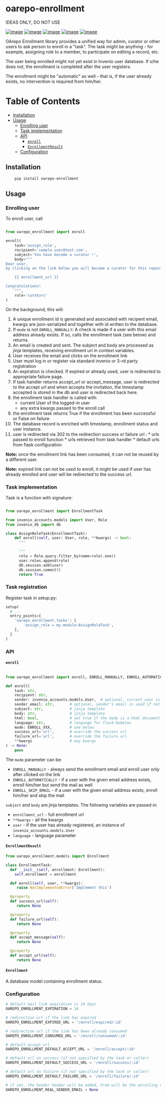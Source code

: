 # oarepo-enrollment

IDEAS ONLY, DO NOT USE


[![image][]][1]
[![image][2]][3]
[![image][4]][5]
[![image][6]][7]
[![image][8]][9]

  [image]: https://img.shields.io/travis/oarepo/oarepo-enrollment.svg
  [1]: https://travis-ci.com/oarepo/oarepo-enrollment
  [2]: https://img.shields.io/coveralls/oarepo/oarepo-enrollment.svg
  [3]: https://coveralls.io/r/oarepo/oarepo-enrollment
  [4]: https://img.shields.io/github/tag/oarepo/oarepo-enrollment.svg
  [5]: https://github.com/oarepo/oarepo-enrollment/releases
  [6]: https://img.shields.io/pypi/dm/oarepo-enrollment.svg
  [7]: https://pypi.python.org/pypi/oarepo-enrollment
  [8]: https://img.shields.io/github/license/oarepo/oarepo-enrollment.svg
  [9]: https://github.com/oarepo/oarepo-enrollment/blob/master/LICENSE

OArepo Enrollment library provides a unified way for admin, curator or other users
to ask person to enroll in a "task". The task might be anything - for example,
assigning role to a member, to participate on editing a record, etc.

The user being enrolled might not yet exist in Invenio user database. If s/he does not,
the enrollment is completed after the user registers.

The enrollment might be "automatic" as well - that is, if the user already exists,
no intervention is required from him/her.


# Table of Contents
* [Installation](#Installation)
* [Usage](#Usage)
	* [Enrolling user](#Enrolling-user)
	* [Task implementation](#Task-implementation)
	* [API](#API)
		* [``enroll``](#``enroll``)
		* [``EnrollmentResult``](#``EnrollmentResult``)
	* [Configuration](#Configuration)



## Installation

```bash
    pip install oarepo-enrollment
```

## Usage

### Enrolling user

To enroll user, call

```python

from oarepo_enrollment import enroll

enroll(
    task='assign_role',
    recipient='sample.user@test.com',
    subject='You have become a curator !',
    body="""
Dear user,
by clicking on the link below you will become a curator for this repository.

    {{ enrollment_url }}

Congratulations!
    """,
    role='curators'
)


```

On the background, this will:

  1. A unique enrollment id is generated and associated with recipent email, kwargs are json-serialized
     and together with id written to the database.
  2. If ``mode`` is not ``ENROLL_MANUALLY``: A check is made if a user with this email
     address already exists. If so, calls the enrollment task (see below) and returns.
  3. An email is created and sent. The subject and body are processed as jinja templates,
     receiving enrollment url in context variables.
  4. User receives the email and clicks on the enrollment link
  5. User must log in or register via standard invenio or 3-rd party registration
  6. An expiration is checked. If expired or already used, user is redirected to appropriate failure page.
  7. If task handler returns accept_url or accept_message, user is redirected to the accept url
     and when accepts the invitation, the timestamp accepted is stored in the db and user is redirected back here.
  8. the enrollment task handler is called with:
     * current User of the logged-in user
     * any extra kwargs passed to the enroll call
  9. the enrollment task returns True if the enrollment has been successful or False on failure
  10. The database record is enriched with timestamp, enrollment status and user instance.
  11. user is redirected via 302 to the redirection success or failure url :
     * urls passed to enroll function
     * urls retrieved from task handler
     * default urls from flask configuration

**Note:** once the enrollment link has been consumed, it can not be reused by a different user.

**Note:** expired link can not be used to enroll, it might be used if user has already enrolled
and user will be redirected to the success url.

### Task implementation

Task is a function with signature:

```python

from oarepo_enrollment import EnrollmentTask

from invenio_accounts.models import User, Role
from invenio_db import db

class AssignRoleTask(EnrollmentTask):
    def enroll(self, user: User, role, **kwargs) -> bool:
      """

      """
      role = Role.query.filter_by(name=role).one()
      user.roles.append(role)
      db.session.add(user)
      db.session.commit()
      return True
```

### Task registration

Register task in setup.py:

```python
setup(
  # ...
  entry_points={
    'oarepo_enrollment.tasks': [
        'assign_role = my.module:AssignRoleTask',
    ],
  }
)
```

### API

#### ``enroll``

```python

from oarepo_enrollment import enroll, ENROLL_MANUALLY, ENROLL_AUTOMATICALLY, ENROLL_SKIP_EMAIL

def enroll(
    task: str,
    recipient: str,
    sender: invenio_accounts.models.User,  # optional, current_user is used if not specified
    sender_email: str,       # optional, sender's email is used if not specified
    subject: str,            # jinja template
    body: str,               # jinja template
    html: bool,              # set true if the body is a html document
    language: str,           # language for flask-babelex
    mode: ENROLL_XXX,        # see below
    success_url='url',       # override the success url
    failure_url='url',       # override the failure url
    **kwargs                 # any kwargs
) -> None:
    pass
```

The ``mode`` parameter can be:
  * ``ENROLL_MANUALLY`` - always send the enrollment email and enroll user only after clicked on the link
  * ``ENROLL_AUTOMATICALLY`` - if a user with the given email address exists, enroll him/her but send the mail
    as well
  * ``ENROLL_SKIP_EMAIL`` - if a user with the given email address exists, enroll him/her and skip the mail

``subject`` and ``body`` are jinja templates. The following variables are passed in:
  * ``enrollment_url`` - full enrollment url
  * ``**kwargs`` - all the kwargs
  * ``user`` - if the user has already registered, an instance of ``invenio_accounts.models.User``
  * ``language`` - language parameter

#### ``EnrollmentResult``

```python
from oarepo_enrollment.models import Enrollment

class EnrollmentTask:
  def __init__(self, enrollment: Enrollment):
    self.enrollment = enrollment

  def enroll(self, user, **kwargs):
     raise NotImplementedError('Implement this')

  @property
  def success_url(self):
     return None

  @property
  def failure_url(self):
     return None

  @property
  def accept_message(self):
     return None

  @property
  def accept_url(self):
     return None
```

#### ``Enrollment``

A database model containing enrollment status.

### Configuration

```python
# default mail link expiration is 14 days
OAREPO_ENROLLMENT_EXPIRATION = 14

# redirection url if the link has expired
OAREPO_ENROLLMENT_EXPIRED_URL = '/enroll/expired/:id'

# redirection url if the link has been already consumed
OAREPO_ENROLLMENT_CONSUMED_URL = '/enroll/consumed/:id'

# default accept url
OAREPO_ENROLLMENT_DEFAULT_ACCEPT_URL = '/enroll/accept/:id'

# default url on success (if not specified by the task or caller)
OAREPO_ENROLLMENT_DEFAULT_SUCCESS_URL = '/enroll/success/:id'

# default url on failure (if not specified by the task or caller)
OAREPO_ENROLLMENT_DEFAULT_FAILURE_URL = '/enroll/failure/:id'

# if set, the Sender header will be added, From will be the enrolling user
OAREPO_ENROLLMENT_REAL_SENDER_EMAIL = None
```
